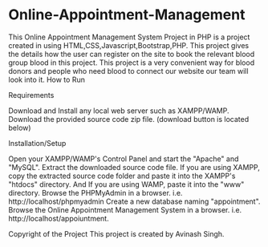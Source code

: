# Online-Appointment-Management
This Online Appointment Management System Project in PHP is a project created in using HTML,CSS,Javascript,Bootstrap,PHP. This project gives the details how the user can register on the site to book the relevant blood group blood in this project. This project is a very convenient way for blood donors and people who need blood to connect our website our team will look into it.
How to Run

Requirements

Download and Install any local web server such as XAMPP/WAMP. Download the provided source code zip file. (download button is located below)

Installation/Setup

Open your XAMPP/WAMP's Control Panel and start the "Apache" and "MySQL". Extract the downloaded source code file. If you are using XAMPP, copy the extracted source code folder and paste it into the XAMPP's "htdocs" directory. And If you are using WAMP, paste it into the "www" directory. Browse the PHPMyAdmin in a browser. i.e. http://localhost/phpmyadmin Create a new database naming "appointment". Browse the Online Appointment Management System in a browser. i.e. http://localhost/appoiuntment.

Copyright of the Project This project is created by Avinash Singh.
